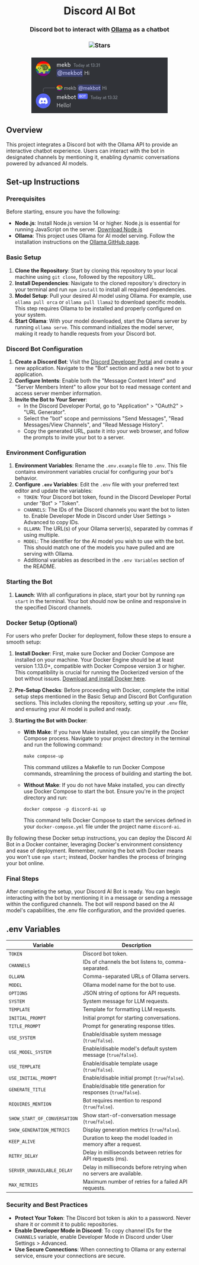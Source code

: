 <div align="center">
    <h1><a href="#"></a>Discord AI Bot</h1>
    <h3 align="center"><a href="#"></a>Discord bot to interact with <a href="https://github.com/jmorganca/ollama">Ollama</a> as a chatbot</h3>
    <h3><a href="#"></a><img alt="Stars" src="https://img.shields.io/github/stars/mekb-turtle/discord-ai-bot?display_name=tag&style=for-the-badge" /></h3>
    <h3><a href="#"></a><img alt="Discord chat with the bot" src="assets/screenshot.png" /></h3>
</div>

## Overview
This project integrates a Discord bot with the Ollama API to provide an interactive chatbot experience. Users can interact with the bot in designated channels by mentioning it, enabling dynamic conversations powered by advanced AI models.

## Set-up Instructions

### Prerequisites
Before starting, ensure you have the following:
- **Node.js**: Install Node.js version 14 or higher. Node.js is essential for running JavaScript on the server. [Download Node.js](https://nodejs.org)
- **Ollama**: This project uses Ollama for AI model serving. Follow the installation instructions on the [Ollama GitHub page](https://github.com/jmorganca/ollama).

### Basic Setup
1. **Clone the Repository**: Start by cloning this repository to your local machine using `git clone`, followed by the repository URL.
2. **Install Dependencies**: Navigate to the cloned repository's directory in your terminal and run `npm install` to install all required dependencies.
3. **Model Setup**: Pull your desired AI model using Ollama. For example, use `ollama pull orca` or `ollama pull llama2` to download specific models. This step requires Ollama to be installed and properly configured on your system.
4. **Start Ollama**: With your model downloaded, start the Ollama server by running `ollama serve`. This command initializes the model server, making it ready to handle requests from your Discord bot.

### Discord Bot Configuration
1. **Create a Discord Bot**: Visit the [Discord Developer Portal](https://discord.com/developers/applications) and create a new application. Navigate to the "Bot" section and add a new bot to your application.
2. **Configure Intents**: Enable both the "Message Content Intent" and "Server Members Intent" to allow your bot to read message content and access server member information.
3. **Invite the Bot to Your Server**:
    - In the Discord Developer Portal, go to "Application" > "OAuth2" > "URL Generator".
    - Select the "bot" scope and permissions "Send Messages", "Read Messages/View Channels", and "Read Message History".
    - Copy the generated URL, paste it into your web browser, and follow the prompts to invite your bot to a server.

### Environment Configuration
1. **Environment Variables**: Rename the `.env.example` file to `.env`. This file contains environment variables crucial for configuring your bot's behavior.
2. **Configure `.env` Variables**: Edit the `.env` file with your preferred text editor and update the variables:
    - `TOKEN`: Your Discord bot token, found in the Discord Developer Portal under "Bot" > "Token".
    - `CHANNELS`: The IDs of the Discord channels you want the bot to listen to. Enable Developer Mode in Discord under User Settings > Advanced to copy IDs.
    - `OLLAMA`: The URL(s) of your Ollama server(s), separated by commas if using multiple.
    - `MODEL`: The identifier for the AI model you wish to use with the bot. This should match one of the models you have pulled and are serving with Ollama.
    - Additional variables as described in the `.env Variables` section of the README.

### Starting the Bot
1. **Launch**: With all configurations in place, start your bot by running `npm start` in the terminal. Your bot should now be online and responsive in the specified Discord channels.

### Docker Setup (Optional)
For users who prefer Docker for deployment, follow these steps to ensure a smooth setup:

1. **Install Docker**: First, make sure Docker and Docker Compose are installed on your machine. Your Docker Engine should be at least version 1.13.0+, compatible with Docker Compose version 3 or higher. This compatibility is crucial for running the Dockerized version of the bot without issues. [Download and install Docker here](https://docs.docker.com/get-docker/).

2. **Pre-Setup Checks**: Before proceeding with Docker, complete the initial setup steps mentioned in the Basic Setup and Discord Bot Configuration sections. This includes cloning the repository, setting up your `.env` file, and ensuring your AI model is pulled and ready.

3. **Starting the Bot with Docker**:
    - **With Make**: If you have Make installed, you can simplify the Docker Compose process. Navigate to your project directory in the terminal and run the following command:
      ```
      make compose-up
      ```
      This command utilizes a Makefile to run Docker Compose commands, streamlining the process of building and starting the bot.
      
    - **Without Make**: If you do not have Make installed, you can directly use Docker Compose to start the bot. Ensure you're in the project directory and run:
      ```
      docker compose -p discord-ai up
      ```
      This command tells Docker Compose to start the services defined in your `docker-compose.yml` file under the project name `discord-ai`.

By following these Docker setup instructions, you can deploy the Discord AI Bot in a Docker container, leveraging Docker's environment consistency and ease of deployment. Remember, running the bot with Docker means you won't use `npm start`; instead, Docker handles the process of bringing your bot online.

### Final Steps
After completing the setup, your Discord AI Bot is ready. You can begin interacting with the bot by mentioning it in a message or sending a message within the configured channels. The bot will respond based on the AI model's capabilities, the .env file configuration, and the provided queries.

## .env Variables
| Variable                      | Description                                                  |
|-------------------------------|--------------------------------------------------------------|
| `TOKEN`                       | Discord bot token.                                           |
| `CHANNELS`                    | IDs of channels the bot listens to, comma-separated.         |
| `OLLAMA`                      | Comma-separated URLs of Ollama servers.                      |
| `MODEL`                       | Ollama model name for the bot to use.                        |
| `OPTIONS`                     | JSON string of options for API requests.                     |
| `SYSTEM`                      | System message for LLM requests.                             |
| `TEMPLATE`                    | Template for formatting LLM requests.                        |
| `INITIAL_PROMPT`              | Initial prompt for starting conversations.                   |
| `TITLE_PROMPT`                | Prompt for generating response titles.                       |
| `USE_SYSTEM`                  | Enable/disable system message (`true`/`false`).              |
| `USE_MODEL_SYSTEM`            | Enable/disable model's default system message (`true`/`false`).|
| `USE_TEMPLATE`                | Enable/disable template usage (`true`/`false`).              |
| `USE_INITIAL_PROMPT`          | Enable/disable initial prompt (`true`/`false`).              |
| `GENERATE_TITLE`              | Enable/disable title generation for responses (`true`/`false`).|
| `REQUIRES_MENTION`            | Bot requires mention to respond (`true`/`false`).            |
| `SHOW_START_OF_CONVERSATION`  | Show start-of-conversation message (`true`/`false`).         |
| `SHOW_GENERATION_METRICS`     | Display generation metrics (`true`/`false`).                 |
| `KEEP_ALIVE`                  | Duration to keep the model loaded in memory after a request. |
| `RETRY_DELAY`                 | Delay in milliseconds between retries for API requests (ms). |
| `SERVER_UNAVAILABLE_DELAY`    | Delay in milliseconds before retrying when no servers are available.|
| `MAX_RETRIES`                 | Maximum number of retries for a failed API requests.         |

### Security and Best Practices
- **Protect Your Token**: The Discord bot token is akin to a password. Never share it or commit it to public repositories.
- **Enable Developer Mode in Discord**: To copy channel IDs for the `CHANNELS` variable, enable Developer Mode in Discord under User Settings > Advanced.
- **Use Secure Connections**: When connecting to Ollama or any external service, ensure your connections are secure.
